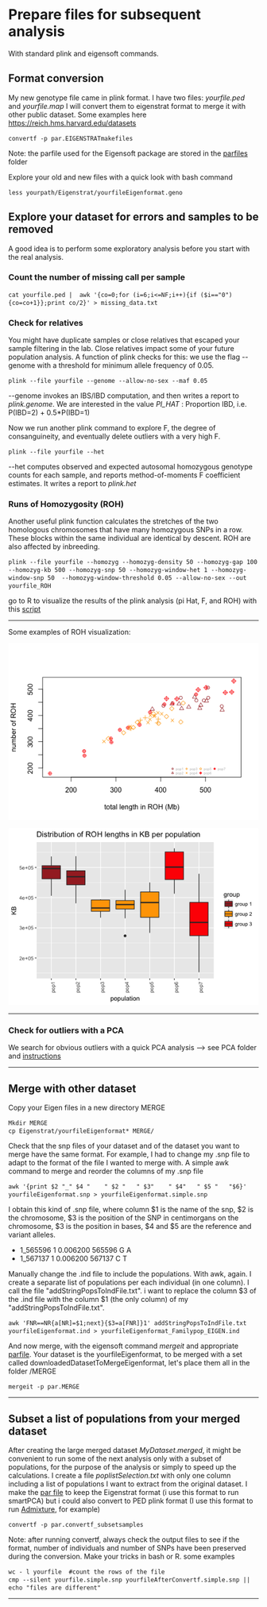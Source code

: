 
# Prepare files for subsequent analysis

 With standard plink and eigensoft commands.

## Format conversion
My new genotype file came in plink format. I have two files: *yourfile.ped* and *yourfile.map* I will convert them to eigenstrat format to merge it with other public dataset. Some examples here https://reich.hms.harvard.edu/datasets

```
convertf -p par.EIGENSTRATmakefiles
```
Note: the parfile used for the Eigensoft package are stored in the [parfiles](https://github.com/chiarabarbieri/SNPs_HumanOrigins_Recipes/tree/master/parfiles) folder


Explore your old and new files with a quick look with bash command

```
less yourpath/Eigenstrat/yourfileEigenformat.geno
```

## Explore your dataset for errors and samples to be removed

A good idea is to perform some exploratory analysis before you start with the real analysis.

### Count the number of missing call per sample

```
cat yourfile.ped |  awk '{co=0;for (i=6;i<=NF;i++){if ($i=="0"){co=co+1}};print co/2}' > missing_data.txt
```

### Check for relatives
You might have duplicate samples or close relatives that escaped your sample filtering in the lab. Close relatives impact some of your future population analysis. A function of plink checks for this: we use the flag --genome with a threshold for minimum allele frequency of 0.05.

```
plink --file yourfile --genome --allow-no-sex --maf 0.05
```
--genome invokes an IBS/IBD computation, and then writes a report to *plink.genome*.
We are interested in the value *PI_HAT* :   Proportion IBD, i.e. P(IBD=2) + 0.5*P(IBD=1)

Now we run another plink command to explore F, the degree of consanguineity, and eventually delete outliers with a very high F.

```
plink --file yourfile --het
```
--het computes observed and expected autosomal homozygous genotype counts for each sample, and reports method-of-moments F coefficient estimates. It writes a report to *plink.het*

### Runs of Homozygosity (ROH)
Another useful plink function calculates the stretches of the two homologous chromosomes that have many homozygous SNPs in a row. These blocks within the same individual are identical by descent. ROH are also affected by inbreeding.

```
plink --file yourfile --homozyg --homozyg-density 50 --homozyg-gap 100 --homozyg-kb 500 --homozyg-snp 50 --homozyg-window-het 1 --homozyg-window-snp 50  --homozyg-window-threshold 0.05 --allow-no-sex --out yourfile_ROH

```


go to R to visualize the results of the plink analysis (pi Hat, F, and ROH) with this [script](https://github.com/chiarabarbieri/SNPs_HumanOrigins_Recipes/blob/master/visualizeGeneralCommand.r)

-------------------------

Some examples of ROH visualization:


![alt text](https://github.com/chiarabarbieri/SNPs_HumanOrigins_Recipes/blob/master/picturesAndExampleFiles/ROHexample1.png)

![alt text](https://github.com/chiarabarbieri/SNPs_HumanOrigins_Recipes/blob/master/picturesAndExampleFiles/ROHexample2.png)

-------------------------

### Check for outliers with a PCA

We search for obvious outliers with a quick PCA analysis --> see PCA folder and [instructions](https://github.com/chiarabarbieri/SNPs_HumanOrigins_Recipes/blob/master/PCA/CommandsPCA.md)

______________________________

## Merge with other dataset

Copy your Eigen files in a new directory MERGE
```
Mkdir MERGE
cp Eigenstrat/yourfileEigenformat* MERGE/
```

Check that the snp files of your dataset and of the dataset you want to merge have the same format.
For example, I had to change my .snp file to adapt to the format of the file I wanted to merge with.
A simple awk command to merge and reorder the columns of my .snp file

```
awk '{print $2 "_" $4 "    " $2 "   " $3"    " $4"   " $5 "   "$6}' yourfileEigenformat.snp > yourfileEigenformat.simple.snp
```

I obtain this kind of .snp file, where column $1 is the name of the snp, $2 is the chromosome, $3 is the position of the SNP in centimorgans on the chromosome, $3 is the position in bases, $4 and $5 are the reference and variant alleles.

* 1_565596   1        0.006200        565596        G        A
* 1_567137        1        0.006200        567137        C        T

Manually change the .ind file to include the populations. With awk, again. I create a separate list of populations per each individual (in one column). I call the file "addStringPopsToIndFile.txt". i want to replace the column $3 of the .ind file with the column $1 (the only column) of my "addStringPopsToIndFile.txt".

```
awk 'FNR==NR{a[NR]=$1;next}{$3=a[FNR]}1' addStringPopsToIndFile.txt yourfileEigenformat.ind > yourfileEigenformat_Familypop_EIGEN.ind
```
And now merge, with the eigensoft command *mergeit* and appropriate [parfile](https://github.com/chiarabarbieri/SNPs_HumanOrigins_Recipes/blob/master/parfiles/par.MERGE). Your dataset is the yourfileEigenformat, to be merged with a set called downloadedDatasetToMergeEigenformat, let's place them all in the folder /MERGE

```
mergeit -p par.MERGE
```
______________________________


## Subset a list of populations from your merged dataset

After creating the large merged dataset *MyDataset.merged*, it might be convenient to run some of the next analysis only with a subset of populations, for the purpose of the analysis or simply to speed up the calculations. I create a file *poplistSelection.txt* with only one column including a list of populations I want to extract from the original dataset. I make the [par file](https://github.com/chiarabarbieri/SNPs_HumanOrigins_Recipes/blob/master/parfiles/par.convertf_subsetsamples) to keep the Eigenstrat format (i use this format to run smartPCA) but i could also convert to PED plink format (I use this format to run [Admixture](https://github.com/chiarabarbieri/SNPs_HumanOrigins_Recipes/blob/master/ADMIXTURE/CommandsAdmixture.md), for example) 

```
convertf -p par.convertf_subsetsamples
```

Note: after running convertf, always check the output files to see if the format, number of individuals and number of SNPs have been preserved during the conversion. Make your tricks in bash or R. some examples

```
wc - l yourfile  #count the rows of the file
cmp --silent yourfile.simple.snp yourfileAfterConvertf.simple.snp || echo "files are different"
```
______________________________



